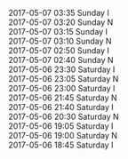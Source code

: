 2017-05-07 03:35 Sunday  I  
2017-05-07 03:20 Sunday  N  
2017-05-07 03:15 Sunday  I  
2017-05-07 03:10 Sunday  N  
2017-05-07 02:50 Sunday  I  
2017-05-07 02:40 Sunday  N  
2017-05-06 23:30 Saturday  I  
2017-05-06 23:05 Saturday  N  
2017-05-06 23:00 Saturday  I  
2017-05-06 21:45 Saturday  N  
2017-05-06 21:40 Saturday  I  
2017-05-06 20:30 Saturday  N  
2017-05-06 19:05 Saturday  I  
2017-05-06 19:00 Saturday  N  
2017-05-06 18:45 Saturday  I  
